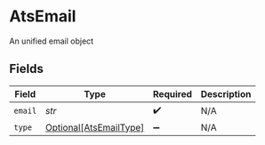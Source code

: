 # AtsEmail

An unified email object


## Fields

| Field                                                         | Type                                                          | Required                                                      | Description                                                   |
| ------------------------------------------------------------- | ------------------------------------------------------------- | ------------------------------------------------------------- | ------------------------------------------------------------- |
| `email`                                                       | *str*                                                         | :heavy_check_mark:                                            | N/A                                                           |
| `type`                                                        | [Optional[AtsEmailType]](../../models/shared/atsemailtype.md) | :heavy_minus_sign:                                            | N/A                                                           |